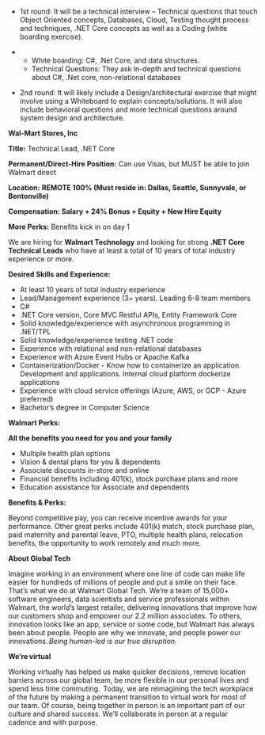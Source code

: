 - 1st round: It will be a technical interview – Technical questions that touch Object Oriented concepts, Databases, Cloud, Testing thought process and techniques, .NET Core concepts as well as a Coding (white boarding exercise). 

- - White boarding: C#, .Net Core, and data structures. 
  - Technical Questions: They ask in-depth and technical questions about C#, .Net core, non-relational databases

- 2nd round: It will likely include a Design/architectural exercise that might involve using a Whiteboard to explain concepts/solutions. It will also include behavioral questions and more technical questions around system design and architecture.

**Wal-Mart Stores, Inc** 

**Title:** Technical Lead, .NET Core

**Permanent/Direct-Hire Position:** Can use Visas, but MUST be able to join Walmart direct 

**Location:** **REMOTE 100% (Must reside in: Dallas, Seattle, Sunnyvale, or Bentonville)** 

**Compensation: Salary + 24% Bonus + Equity + New Hire Equity**

**More Perks:** Benefits kick in on day 1 

 We are hiring for **Walmart Technology** and looking for strong **.NET Core Technical Leads** who have at least a total of 10 years of total industry experience or more.  

 **Desired Skills and Experience:**

- At least 10 years of total industry experience 
- Lead/Management experience (3+ years). Leading 6-8 team members
- C# 
- .NET Core version, Core MVC Restful APIs, Entity Framework Core 
- Solid knowledge/experience with asynchronous programming in .NET/TPL 
- Solid knowledge/experience testing .NET code 
- Experience with relational and non-relational databases 
- Experience with Azure Event Hubs or Apache Kafka 
- Containerization/Docker - Know how to containerize an application. Development and applications. Internal cloud platform dockerize applications 
- Experience with cloud service offerings (Azure, AWS, or GCP - Azure preferred)
- Bachelor’s degree in Computer Science

**Walmart Perks:**  

**All the benefits you need for you and your family** 

- Multiple health plan options 
- Vision & dental plans for you & dependents 
- Associate discounts in-store and online 
- Financial benefits including 401(k), stock purchase plans and more 
- Education assistance for Associate and dependents 

 

**Benefits & Perks:**   

Beyond competitive pay, you can receive incentive awards for your performance. Other great perks include 401(k) match, stock purchase plan, paid maternity and parental leave, PTO, multiple health plans, relocation benefits, the opportunity to work remotely and much more.   

 

**About Global Tech**  

Imagine working in an environment where one line of code can make life easier for hundreds of millions of people and put a smile on their face. That’s what we do at Walmart Global Tech. We’re a team of 15,000+ software engineers, data scientists and service professionals within Walmart, the world’s largest retailer, delivering innovations that improve how our customers shop and empower our 2.2 million associates. To others, innovation looks like an app, service or some code, but Walmart has always been about people. People are why we innovate, and people power our innovations. *Being human-led is our true disruption.*  

 

**We’re** **virtual**  

Working virtually has helped us make quicker decisions, remove location barriers across our global team, be more flexible in our personal lives and spend less time commuting.  Today, we are reimagining the tech workplace of the future by making a permanent transition to virtual work for most of our team. Of course, being together in person is an important part of our culture and shared success. We’ll collaborate in person at a regular cadence and with purpose.